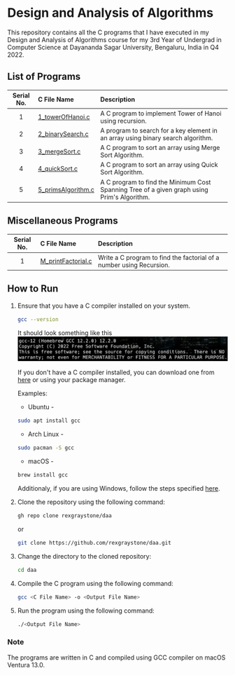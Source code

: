 # Design and Analysis of Algorithms

This repository contains all the C programs that I have executed in my Design and Analysis of Algorithms course for my 3rd Year of Undergrad in Computer Science at Dayananda Sagar University, Bengaluru, India in Q4 2022.

## List of Programs

| Serial No. | C File Name | Description |
| :---: | :--- | :--- |
| 1  | [1_towerOfHanoi.c](https://github.com/rexgraystone/daa/blob/master/1_towerOfHanoi.c)  | A C program to implement Tower of Hanoi using recursion. |
| 2  | [2_binarySearch.c](https://github.com/rexgraystone/daa/blob/master/2_binarySearch.c)  | A program to search for a key element in an array using binary search algorithm. |
| 3  | [3_mergeSort.c](https://github.com/rexgraystone/daa/blob/master/3_mergeSort.c)  | A C program to sort an array using Merge Sort Algorithm. |
| 4  | [4_quickSort.c](https://github.com/rexgraystone/daa/blob/master/4_quickSort.c)  | A C program to sort an array using Quick Sort Algorithm. |
| 5  | [5_primsAlgorithm.c](https://github.com/rexgraystone/daa/blob/master/5_primsAlgorithm.c)  | A C program to find the Minimum Cost Spanning Tree of a given graph using Prim's Algorithm. |

## Miscellaneous Programs

| Serial No. | C File Name | Description |
| :---: | :--- | :--- |
| 1  | [M_printFactorial.c](https://github.com/rexgraystone/daa/blob/master/M_printFactorial.c)  | Write a C program to find the factorial of a number using Recursion. |

## How to Run

1. Ensure that you have a C compiler installed on your system.

    ```bash
    gcc --version
    ```

    It should look something like this ![GCC Version](Images/GCC_Version.png "GCC Version")

    If you don't have a C compiler installed, you can download one from [here](https://sourceforge.net/projects/mingw/) or using your package manager.

    Examples:

    - Ubuntu -

    ```bash
    sudo apt install gcc
    ```

    - Arch Linux -

    ```bash
    sudo pacman -S gcc
    ```

    - macOS -

    ```bash
    brew install gcc
    ```

    Additionaly, if you are using Windows, follow the steps specified [here](https://www.scaler.com/topics/c/c-compiler-for-windows/).

2. Clone the repository using the following command:

    ``` bash
    gh repo clone rexgraystone/daa
    ```

    or

    ``` bash
    git clone https://github.com/rexgraystone/daa.git
    ```

3. Change the directory to the cloned repository:

    ``` bash
    cd daa
    ```

4. Compile the C program using the following command:

    ``` bash
    gcc <C File Name> -o <Output File Name>
    ```

5. Run the program using the following command:

    ``` bash
    ./<Output File Name>
    ```

### Note

The programs are written in C and compiled using GCC compiler on macOS Ventura 13.0.
